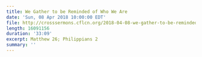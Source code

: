 ```yaml
---
title: We Gather to be Reminded of Who We Are
date: 'Sun, 08 Apr 2018 10:00:00 EDT'
file: http://crosssermons.cflcn.org/2018-04-08-we-gather-to-be-reminded-of-who-we-are.m4a
length: 16091156
duration: '33:09'
excerpt: Matthew 26; Philippians 2
summary: ''
---
```

